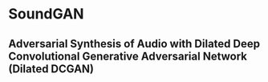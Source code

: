 # SoundGAN
## Adversarial Synthesis of Audio with Dilated Deep Convolutional Generative Adversarial Network (Dilated DCGAN)
